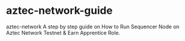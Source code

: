 # aztec-network-guide
aztec-network A step by step guide on How to Run Sequencer Node on Aztec Network Testnet &amp; Earn Apprentice Role.

